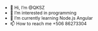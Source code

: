 - 👋 Hi, I’m @QKSZ
- 👀 I’m interested in programming
- 🌱 I’m currently learning Node.js Angular
- 📫 How to reach me +506 86273304


